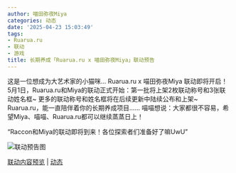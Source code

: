 ```yaml
---
author: 喵田弥夜Miya
categories: 动态
date: '2025-04-23 15:03:49'
tags:
- Ruarua.ru
- 联动
- 游戏
title: 长期养成「Ruarua.ru x 喵田弥夜Miya」联动预告
---
```


这是一位想成为大艺术家的小猫咪...
Ruarua.ru x 喵田弥夜Miya 联动即将开启！
5月1日，Ruarua.ru和Miya的联动正式开始：第一批将上架2枚联动称号和3张联动姓名框~
更多的联动称号和姓名框将在后续更新中陆续公布和上架~
Ruarua.ru，能一直陪伴着你的长期养成项目......
喵喵想说：大家都很不容易，希望Miya、喵喵、Ruarua.ru都可以继续蒸蒸日上！

“Raccon和Miya的联动即将到来！各位探索者们准备好了嘛UwU”

![联动预告图](/img/post/2025-04-23-issue-22-长期养成「ruarua.ru-x-喵田弥夜miya」联动预告.jpg)

[联动内容预览](https://www.bilibili.com/video/BV1kVouY5ErF/) | [动态](https://t.bilibili.com/1057407238765805696)